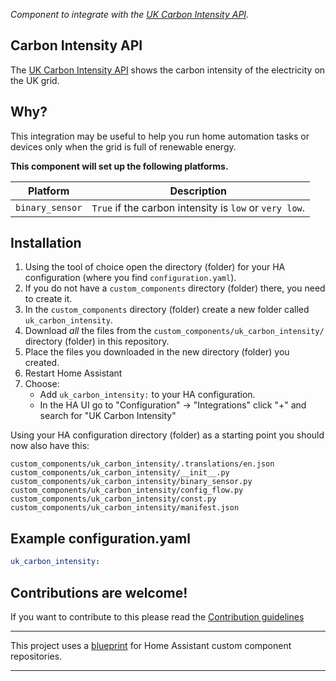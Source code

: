 _Component to integrate with the [UK Carbon Intensity API][uk_carbon_intensity_api]._

## Carbon Intensity API
The [UK Carbon Intensity API][uk_carbon_intensity_api] shows the carbon intensity of the electricity on the UK grid.

## Why?
This integration may be useful to help you run home automation tasks or devices only when the grid is full of renewable energy.

**This component will set up the following platforms.**

Platform        | Description
----------------|-------------------------------------------------------
`binary_sensor` | `True` if the carbon intensity is `low` or `very low`.


## Installation

1. Using the tool of choice open the directory (folder) for your HA configuration (where you find `configuration.yaml`).
2. If you do not have a `custom_components` directory (folder) there, you need to create it.
3. In the `custom_components` directory (folder) create a new folder called `uk_carbon_intensity`.
4. Download _all_ the files from the `custom_components/uk_carbon_intensity/` directory (folder) in this repository.
5. Place the files you downloaded in the new directory (folder) you created.
6. Restart Home Assistant
7. Choose:
   - Add `uk_carbon_intensity:` to your HA configuration.
   - In the HA UI go to "Configuration" -> "Integrations" click "+" and search for "UK Carbon Intensity"

Using your HA configuration directory (folder) as a starting point you should now also have this:

```text
custom_components/uk_carbon_intensity/.translations/en.json
custom_components/uk_carbon_intensity/__init__.py
custom_components/uk_carbon_intensity/binary_sensor.py
custom_components/uk_carbon_intensity/config_flow.py
custom_components/uk_carbon_intensity/const.py
custom_components/uk_carbon_intensity/manifest.json

```

## Example configuration.yaml

```yaml
uk_carbon_intensity:

```

## Contributions are welcome!

If you want to contribute to this please read the [Contribution guidelines](CONTRIBUTING.md)

***

This project uses a [blueprint] for Home Assistant custom component repositories.

***
[blueprint]: https://github.com/custom-components/blueprint
[uk_carbon_intensity_api]: https://carbonintensity.org.uk/
